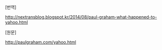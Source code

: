 [번역]

http://nextransblog.blogspot.kr/2014/08/paul-graham-what-happened-to-yahoo.html


[원문]

http://paulgraham.com/yahoo.html
